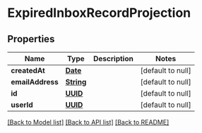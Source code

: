 # ExpiredInboxRecordProjection
## Properties

Name | Type | Description | Notes
------------ | ------------- | ------------- | -------------
**createdAt** | [**Date**](DateTime.md) |  | [default to null]
**emailAddress** | [**String**](string.md) |  | [default to null]
**id** | [**UUID**](UUID.md) |  | [default to null]
**userId** | [**UUID**](UUID.md) |  | [default to null]

[[Back to Model list]](../README.md#documentation-for-models) [[Back to API list]](../README.md#documentation-for-api-endpoints) [[Back to README]](../README.md)

